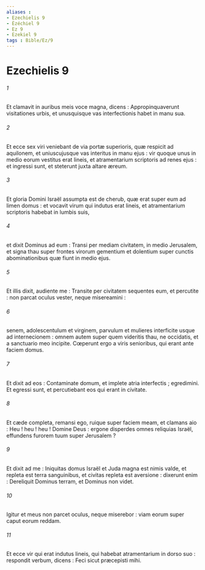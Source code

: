 ```yaml
---
aliases : 
- Ezechielis 9
- Ézéchiel 9
- Ez 9
- Ezekiel 9
tags : Bible/Ez/9
---
```


# Ezechielis 9

###### 1
Et clamavit in auribus meis voce magna, dicens : Appropinquaverunt visitationes urbis, et unusquisque vas interfectionis habet in manu sua.
###### 2
Et ecce sex viri veniebant de via portæ superioris, quæ respicit ad aquilonem, et uniuscujusque vas interitus in manu ejus : vir quoque unus in medio eorum vestitus erat lineis, et atramentarium scriptoris ad renes ejus : et ingressi sunt, et steterunt juxta altare æreum.
###### 3
Et gloria Domini Israël assumpta est de cherub, quæ erat super eum ad limen domus : et vocavit virum qui indutus erat lineis, et atramentarium scriptoris habebat in lumbis suis,
###### 4
et dixit Dominus ad eum : Transi per mediam civitatem, in medio Jerusalem, et signa thau super frontes virorum gementium et dolentium super cunctis abominationibus quæ fiunt in medio ejus.
###### 5
Et illis dixit, audiente me : Transite per civitatem sequentes eum, et percutite : non parcat oculus vester, neque misereamini :
###### 6
senem, adolescentulum et virginem, parvulum et mulieres interficite usque ad internecionem : omnem autem super quem videritis thau, ne occidatis, et a sanctuario meo incipite. Cœperunt ergo a viris senioribus, qui erant ante faciem domus.
###### 7
Et dixit ad eos : Contaminate domum, et implete atria interfectis ; egredimini. Et egressi sunt, et percutiebant eos qui erant in civitate.
###### 8
Et cæde completa, remansi ego, ruique super faciem meam, et clamans aio : Heu ! heu ! heu ! Domine Deus : ergone disperdes omnes reliquias Israël, effundens furorem tuum super Jerusalem ?
###### 9
Et dixit ad me : Iniquitas domus Israël et Juda magna est nimis valde, et repleta est terra sanguinibus, et civitas repleta est aversione : dixerunt enim : Dereliquit Dominus terram, et Dominus non videt.
###### 10
Igitur et meus non parcet oculus, neque miserebor : viam eorum super caput eorum reddam.
###### 11
Et ecce vir qui erat indutus lineis, qui habebat atramentarium in dorso suo : respondit verbum, dicens : Feci sicut præcepisti mihi.
